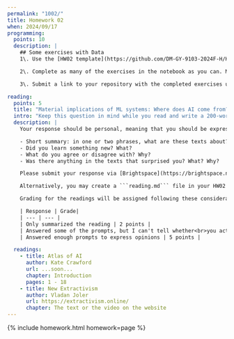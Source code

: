 ```yaml
---
permalink: "1002/"
title: Homework 02
when: 2024/09/17
programming:
  points: 10
  description: |
    ## Some exercises with Data
    1\. Use the [HW02 template](https://github.com/DM-GY-9103-2024F-H/HW02) to start a repository in your organization's GitHub space. It should be named HW02. Open the notebook file in [GitHub Codespaces](https://github.com/codespaces) to continue with the exercises.

    2\. Complete as many of the exercises in the notebook as you can. Make sure to keep the notebook synchronized with your github repo.

    3\. Submit a link to your repository with the completed exercises using [Brightspace](https://brightspace.nyu.edu/).

reading:
  points: 5
  title: "Material implications of ML systems: Where does AI come from?"
  intro: "Keep this question in mind while you read and write a 200-word response to the following:"
  description: |
    Your response should be personal, meaning that you should be expressing your views and opinions about the text and not just summarizing it. You can use the following rubric to guide your response:

    - Short summary: in one or two phrases, what are these texts about?
    - Did you learn something new? What?
    - What do you agree or disagree with? Why?
    - Was there anything in the texts that surprised you? What? Why?

    Please submit your response via [Brightspace](https://brightspace.nyu.edu/).

    Alternatively, you may create a ```reading.md``` file in your HW02 repo and write your response in markdown. Just make sure to submit a link to the file using [Brightspace](https://brightspace.nyu.edu/).

    Grading for the readings will be assigned following these considerations:

    | Response | Grade|
    | --- | --- |
    | Only summarized the reading | 2 points |
    | Answered some of the prompts, but I can't tell whether<br>you actually read the text, or what you thought | 3 points |
    | Answered enough prompts to express opinions | 5 points |

  readings:
    - title: Atlas of AI
      author: Kate Crawford
      url: ...soon...
      chapter: Introduction
      pages: 1 - 18
    - title: New Extractivism
      author: Vladan Joler
      url: https://extractivism.online/
      chapter: The text or the video on the website
---
```

{% include homework.html homework=page %}
